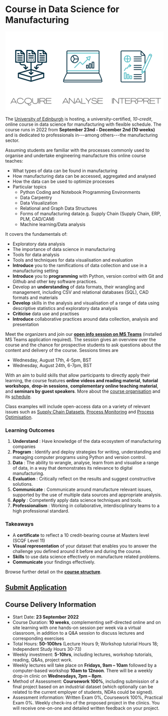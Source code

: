 # Course in Data Science for Manufacturing

![teaser](images/teaserdsm.png)

The [University of Edinburgh](https://www.ed.ac.uk) is hosting, a university-certified, _10-credit_, online course in data science for manufacturing with flexible schedule. The course runs in 2022 from __September 23nd - December 2nd (10 weeks)__ and is dedicated to professionals in---among others---the manufacturing sector.

Assuming students are familiar with the processes commonly used to organise and undertake engineering manufacture this online course teaches:

*	What types of data can be found in manufacturing
*	How manufacturing data can be accessed, aggregated and analysed 
*	How the data can be used to optimize processes
*	Particular topics
    -   Python Coding and Notebook Programming Environments 
    -   Data Carpentry
    -   Data Visualization
    -   Relational and Graph Data Structures
    -   Forms of manufacturing data(e.g. Supply Chain (Supply Chain, ERP, PLM, CAD/CAM)
    -   Machine learning/Data analysis

It covers the fundamentals of: 
* Exploratory data analysis
* The importance of data science in manufacturing
* Tools for data analysis
* Tools and techniques for data visualisation and evaluation
* __Introduce__ you to the ramifications of data collection and use in a manufacturing setting
* __Introduce__ you to __programming__ with Python, version control with Git and Github and other key software practices.
* Develop an __understanding__ of data formats, their wrangling and management, including CSV and relational databases (SQL), CAD formats and materials 
* __Develop__ skills in the analysis and visualisation of a range of data using descriptive statistics and exploratory data analysis
* __Criticise__ data use and practises 
* __Introduce__ collaborative practices around data collection, analysis and presentation


Meet the organizers and join our **[open info session on MS Teams](https://teams.microsoft.com/l/meetup-join/19%3ameeting_NzJjNDZjMGQtMWNiMC00ODYyLTliZGUtNDA0NmVmZjk4YTFm%40thread.v2/0?context=%7b%22Tid%22%3a%222e9f06b0-1669-4589-8789-10a06934dc61%22%2c%22Oid%22%3a%2269a6ec46-60d9-4c4e-99e5-c8561f10dbfb%22%7d)** (installed MS Teams application required). The session gives an overview over the course and the chance for prospective students to ask questions about the content and delivery of the course. Sessions times are 
* Wednesday, August 17th, 4-5pm, BST
* Wednesday, August 24th, 6-7pm, BST


With an aim to build skills that allow participants to directly apply their learning, the course features __online videos and reading material__, __tutorial workshops__, __drop-in sessions__,  __complementary online teaching material__, and __seminars by guest speakers__. More about the [course organisation](organisation.html) and its [schedule](content.html).

<!---We encourage **BYOD---bring and work on your own data project** (we can sign non-disclosure agreements). --->
Class examples will include open-access data on a variety of relevant issues such as [Supply Chain Datasets](https://www.kaggle.com/abdelrahmancae/supply-chain-analysis-and-modeling), [Process Monitoring](https://towardsdatascience.com/manufacturing-data-analytics-with-python-a-hands-on-example-6de8817a24dc) and [Process Optimisation](https://towardsdatascience.com/how-to-use-data-science-in-industrial-production-environments-6accf24afeb2).

### Learning Outcomes
1. **Understand** : Have knowledge of the data ecosystem of manufacturing companies
2. **Program** : Identify and deploy strategies for writing, understanding and managing computer programs using Python and version control.
3. **Data** : The ability to wrangle, analyse, learn from and visualise a range of data, in a way that demonstrates its relevance to digital manufacturing.
4. **Evaluation** : Critically reflect on the results and suggest constructive solutions. 
5. **Communicate** : Communicate around manufacture relevant issues, supported by the use of multiple data sources and appropriate analysis.
6. **Apply** : Competently apply data science techniques and tools.
7. **Professionalism** : Working in collaborative, interdisciplinary teams to a high professional standard.


### Takeaways 
* A **certificate** to reflect a 10 credit-bearing course at Masters level (SCQF Level 11)
* **Visual representation** of your dataset that enables you to answer the challenge you defined around it before and during the course.
* **Skills** to use data science effectively on manufacture related problems.
* **Communicate** your findings effectively. 

Browse further detail on the __[course structure](organisation.md)__.

<!-- ## Focus Groups -->

## [Submit Application](https://forms.office.com/r/XEeRkw7pJm)

<!-- Applications are now being accepted for the course. Please note that you **must** state that you are registering for the course ***Data Science for Manufacturing*** in the "Supporting Statement" section of the [application form](https://www.ed.ac.uk/studying/postgraduate/degrees/index.php?r=site/view&edition=2020&id=1002). -->


## Course Delivery Information
* Start Date: __23 September 2022__
* Course Duration: __10 weeks__, complementing self-directed online and on site learning with one hands-on session per week via a virtual classroom, in addition to a Q&amp;A session to discuss lectures and corresponding exercises 
* Total Hours: __50-100hrs__ (Lecture Hours 9; Workshop tutorial Hours 18; Independent Study Hours 30-73) 
* Weekly investment: __5-10hrs__, including lectures, workshop tutorials, reading, Q&As, project work.
* Weekly lectures will take place on __Fridays, 9am – 10am__ followed by a computer-based workshop __10am to 12noon__. There will be a weekly drop-in clinic on __Wednesdays, 7pm – 8pm__.  
* Method of Assessment: __Coursework 100%__, including submission of a final project based on an industrial dataset (which optionally can be related to the current employer of students, NDAs could be signed).  
* Assessment information: Written Exam 0%, Coursework 100%, Practical Exam 0%. Weekly check-ins of the proposed project in the clinics. You will receive one-on-one and detailed written feedback on your project.
